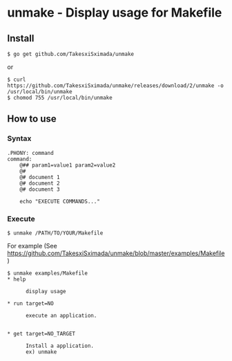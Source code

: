 # unmake - Display usage for Makefile


## Install

```
$ go get github.com/TakesxiSximada/unmake
```

or 

```
$ curl https://github.com/TakesxiSximada/unmake/releases/download/2/unmake -o /usr/local/bin/unmake
$ chomod 755 /usr/local/bin/unmake
```

## How to use

### Syntax

```
.PHONY: command
command:
    @## param1=value1 param2=value2
    @#
    @# document 1
    @# document 2
    @# document 3

    echo "EXECUTE COMMANDS..."
```

### Execute

```
$ unmake /PATH/TO/YOUR/Makefile
```

For example (See https://github.com/TakesxiSximada/unmake/blob/master/examples/Makefile)

```
$ unmake examples/Makefile
* help

      display usage

* run target=NO

      execute an application.


* get target=NO_TARGET

      Install a application.
      ex) unmake

```
